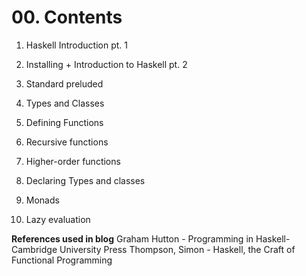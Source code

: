 # 00. Contents

01. Haskell Introduction pt. 1

02. Installing + Introduction to Haskell pt. 2

03. Standard preluded

04. Types and Classes

05. Defining Functions

06. Recursive functions

07. Higher-order functions

08. Declaring Types and classes

09. Monads

10. Lazy evaluation

**References used in blog**
Graham Hutton - Programming in Haskell-Cambridge University Press
Thompson, Simon - Haskell, the Craft of Functional Programming
